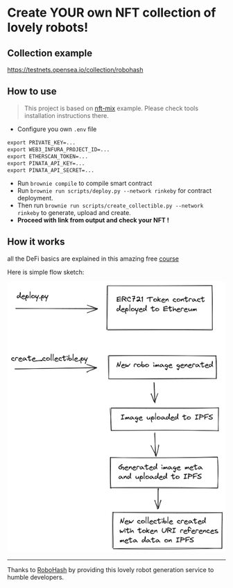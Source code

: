 # Create YOUR own NFT collection of lovely robots!


## Collection example

https://testnets.opensea.io/collection/robohash

## How to use
> This project is based on [nft-mix](https://github.com/PatrickAlphaC/nft-mix) example. 
> Please check tools installation instructions there.

* Configure you own `.env` file
```
export PRIVATE_KEY=...
export WEB3_INFURA_PROJECT_ID=...
export ETHERSCAN_TOKEN=...
export PINATA_API_KEY=...
export PINATA_API_SECRET=...

```

* Run `brownie compile` to compile smart contract
* Run `brownie run scripts/deploy.py --network rinkeby` for contract deployment.
* Then run `brownie run scripts/create_collectible.py --network rinkeby` to generate, upload and create.
* **Proceed with link from output and check your NFT !**

## How it works
all the DeFi basics are explained in this amazing free [course](https://www.youtube.com/watch?v=M576WGiDBdQ)

Here is simple flow sketch:

![](schema.png)


----------------------------------------------------------------------------------
Thanks to [RoboHash](robohash.org) by providing this lovely robot generation service to humble developers.
